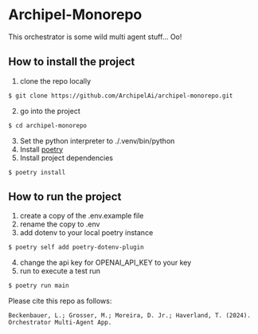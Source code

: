 # Archipel-Monorepo
This orchestrator is some wild multi agent stuff... Oo!

## How to install the project
1. clone the repo locally
```bash
$ git clone https://github.com/ArchipelAi/archipel-monorepo.git
```
2. go into the project
```bash
$ cd archipel-monorepo
```
3. Set the python interpreter to ./.venv/bin/python
4. Install [poetry](https://python-poetry.org/docs/#installing-with-the-official-installer)
5. Install project dependencies
```
$ poetry install
```

## How to run the project
1. create a copy of the .env.example file
2. rename the copy to .env
3. add dotenv to your local poetry instance
```bash
$ poetry self add poetry-dotenv-plugin
```
4. change the api key for OPENAI_API_KEY to your key
5. run to execute a test run
```bash
$ poetry run main
```



Please cite this repo as follows:
```
Beckenbauer, L.; Grosser, M.; Moreira, D. Jr.; Haverland, T. (2024). Orchestrator Multi-Agent App.
```
